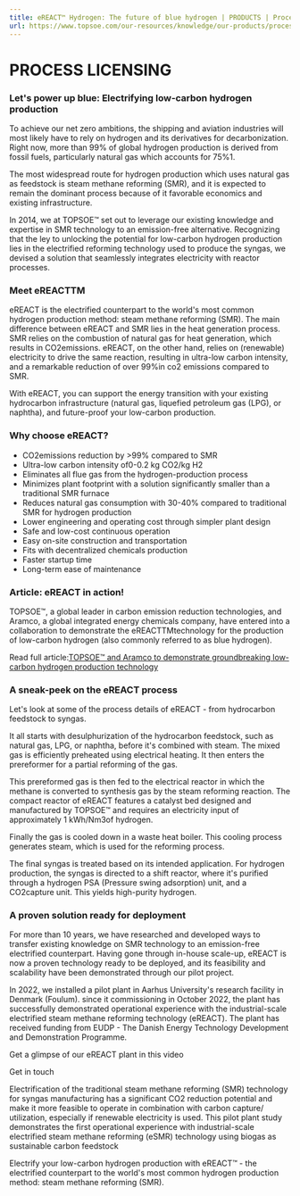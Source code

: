 ```yaml
---
title: eREACT™ Hydrogen: The future of blue hydrogen | PRODUCTS | Process licensing | Topsoe
url: https://www.topsoe.com/our-resources/knowledge/our-products/process-licensing/eereact-hydrogen-the-future-of-blue-hydrogen-products-process-licensing-topsoe-react-hydrogen#main-content
---
```


# PROCESS LICENSING

### Let's power up blue: Electrifying low-carbon hydrogen production

To achieve our net zero ambitions, the shipping and aviation industries will most likely have to rely on hydrogen and its derivatives for decarbonization. Right now, more than 99% of global hydrogen production is derived from fossil fuels, particularly natural gas which accounts for 75%1.

The most widespread route for hydrogen production which uses natural gas as feedstock is steam methane reforming (SMR), and it is expected to remain the dominant process because of it favorable economics and existing infrastructure.

In 2014, we at TOPSOE™ set out to leverage our existing knowledge and expertise in SMR technology to an emission-free alternative. Recognizing that the ley to unlocking the potential for low-carbon hydrogen production lies in the electrified reforming technology used to produce the syngas, we devised a solution that seamlessly integrates electricity with reactor processes.

### Meet eREACTTM

eREACT is the electrified counterpart to the world's most common hydrogen production method: steam methane reforming (SMR). The main difference between eREACT and SMR lies in the heat generation process. SMR relies on the combustion of natural gas for heat generation, which results in CO2emissions. eREACT, on the other hand, relies on (renewable) electricity to drive the same reaction, resulting in ultra-low carbon intensity, and a remarkable reduction of over 99%in co2 emissions compared to SMR.

With eREACT, you can support the energy transition with your existing hydrocarbon infrastructure (natural gas, liquefied petroleum gas (LPG), or naphtha), and future-proof your low-carbon production.

### Why choose eREACT?

- CO2emissions reduction by >99% compared to SMR
- Ultra-low carbon intensity of0-0.2 kg CO2/kg H2
- Eliminates all flue gas from the hydrogen-production process
- Minimizes plant footprint with a solution significantly smaller than a traditional SMR furnace
- Reduces natural gas consumption with 30-40% compared to traditional SMR for hydrogen production
- Lower engineering and operating cost through simpler plant design
- Safe and low-cost continuous operation
- Easy on-site construction and transportation
- Fits with decentralized chemicals production
- Faster startup time
- Long-term ease of maintenance

### Article: eREACT in action!

TOPSOE™, a global leader in carbon emission reduction technologies, and Aramco, a global integrated energy chemicals company, have entered into a collaboration to demonstrate the eREACTTMtechnology for the production of low-carbon hydrogen (also commonly referred to as blue hydrogen).

Read full article:[TOPSOE™ and Aramco to demonstrate groundbreaking low-carbon hydrogen production technology](https://www.topsoe.com/press-releases/topsoe-and-aramco-to-demonstrate-groundbreaking-low-carbon-hydrogen-production-technology)

### A sneak-peek on the eREACT process

Let's look at some of the process details of eREACT - from hydrocarbon feedstock to syngas.

It all starts with desulphurization of the hydrocarbon feedstock, such as natural gas, LPG, or naphtha, before it's combined with steam. The mixed gas is efficiently preheated using electrical heating. It then enters the prereformer for a partial reforming of the gas.

This prereformed gas is then fed to the electrical reactor in which the methane is converted to synthesis gas by the steam reforming reaction. The compact reactor of eREACT features a catalyst bed designed and manufactured by TOPSOE™ and requires an electricity input of approximately 1 kWh/Nm3of hydrogen.

Finally the gas is cooled down in a waste heat boiler. This cooling process generates steam, which is used for the reforming process.

The final syngas is treated based on its intended application. For hydrogen production, the syngas is directed to a shift reactor, where it's purified through a hydrogen PSA (Pressure swing adsorption) unit, and a CO2capture unit. This yields high-purity hydrogen.

### A proven solution ready for deployment

For more than 10 years, we have researched and developed ways to transfer existing knowledge on SMR technology to an emission-free electrified counterpart. Having gone through in-house scale-up, eREACT is now a proven technology ready to be deployed, and its feasibility and scalability have been demonstrated through our pilot project.

In 2022, we installed a pilot plant in Aarhus University's research facility in Denmark (Foulum). since it commissioning in October 2022, the plant has successfully demonstrated operational experience with the industrial-scale electrified steam methane reforming technology (eREACT). The plant has received funding from EUDP - The Danish Energy Technology Development and Demonstration Programme.

Get a glimpse of our eREACT plant in this video

Get in touch

Electrification of the traditional steam methane reforming (SMR) technology for syngas manufacturing has a  significant CO2 reduction potential and make it more feasible to operate in combination with carbon capture/  utilization, especially if renewable electricity is used. This pilot plant study demonstrates the first operational  experience with industrial-scale electrified steam methane reforming (eSMR) technology using biogas as sustainable carbon feedstock

Electrify your low-carbon hydrogen production with eREACT™ - the electrified counterpart to the world's most common hydrogen production method: steam methane reforming (SMR).